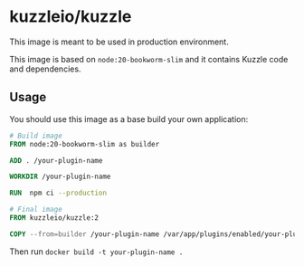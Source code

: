 # kuzzleio/kuzzle

This image is meant to be used in production environment.

This image is based on `node:20-bookworm-slim` and it contains Kuzzle code and dependencies.

## Usage

You should use this image as a base build your own application:

```dockerfile
# Build image
FROM node:20-bookworm-slim as builder

ADD . /your-plugin-name

WORKDIR /your-plugin-name

RUN  npm ci --production

# Final image
FROM kuzzleio/kuzzle:2

COPY --from=builder /your-plugin-name /var/app/plugins/enabled/your-plugin-name
```

Then run `docker build -t your-plugin-name .`
